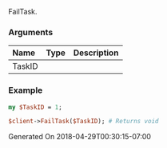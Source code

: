 FailTask.
### Arguments
**Name**|**Type**|**Description**
:---|:---|:---
TaskID||

### Example

```perl
my $TaskID = 1;

$client->FailTask($TaskID); # Returns void
```


Generated On 2018-04-29T00:30:15-07:00